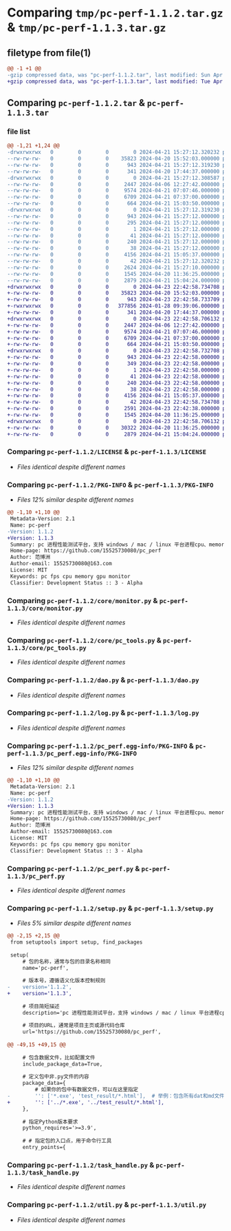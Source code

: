 # Comparing `tmp/pc-perf-1.1.2.tar.gz` & `tmp/pc-perf-1.1.3.tar.gz`

## filetype from file(1)

```diff
@@ -1 +1 @@
-gzip compressed data, was "pc-perf-1.1.2.tar", last modified: Sun Apr 21 15:27:12 2024, max compression
+gzip compressed data, was "pc-perf-1.1.3.tar", last modified: Tue Apr 23 22:42:58 2024, max compression
```

## Comparing `pc-perf-1.1.2.tar` & `pc-perf-1.1.3.tar`

### file list

```diff
@@ -1,21 +1,24 @@
-drwxrwxrwx   0        0        0        0 2024-04-21 15:27:12.320232 pc-perf-1.1.2/
--rw-rw-rw-   0        0        0    35823 2024-04-20 15:52:03.000000 pc-perf-1.1.2/LICENSE
--rw-rw-rw-   0        0        0      943 2024-04-21 15:27:12.319230 pc-perf-1.1.2/PKG-INFO
--rw-rw-rw-   0        0        0      341 2024-04-20 17:44:37.000000 pc-perf-1.1.2/README.md
-drwxrwxrwx   0        0        0        0 2024-04-21 15:27:12.308587 pc-perf-1.1.2/core/
--rw-rw-rw-   0        0        0     2447 2024-04-06 12:27:42.000000 pc-perf-1.1.2/core/monitor.py
--rw-rw-rw-   0        0        0     9574 2024-04-21 07:07:46.000000 pc-perf-1.1.2/core/pc_tools.py
--rw-rw-rw-   0        0        0     6709 2024-04-21 07:37:00.000000 pc-perf-1.1.2/dao.py
--rw-rw-rw-   0        0        0      664 2024-04-21 15:03:50.000000 pc-perf-1.1.2/log.py
-drwxrwxrwx   0        0        0        0 2024-04-21 15:27:12.319230 pc-perf-1.1.2/pc_perf.egg-info/
--rw-rw-rw-   0        0        0      943 2024-04-21 15:27:12.000000 pc-perf-1.1.2/pc_perf.egg-info/PKG-INFO
--rw-rw-rw-   0        0        0      295 2024-04-21 15:27:12.000000 pc-perf-1.1.2/pc_perf.egg-info/SOURCES.txt
--rw-rw-rw-   0        0        0        1 2024-04-21 15:27:12.000000 pc-perf-1.1.2/pc_perf.egg-info/dependency_links.txt
--rw-rw-rw-   0        0        0       41 2024-04-21 15:27:12.000000 pc-perf-1.1.2/pc_perf.egg-info/entry_points.txt
--rw-rw-rw-   0        0        0      240 2024-04-21 15:27:12.000000 pc-perf-1.1.2/pc_perf.egg-info/requires.txt
--rw-rw-rw-   0        0        0       38 2024-04-21 15:27:12.000000 pc-perf-1.1.2/pc_perf.egg-info/top_level.txt
--rw-rw-rw-   0        0        0     4156 2024-04-21 15:05:37.000000 pc-perf-1.1.2/pc_perf.py
--rw-rw-rw-   0        0        0       42 2024-04-21 15:27:12.320232 pc-perf-1.1.2/setup.cfg
--rw-rw-rw-   0        0        0     2624 2024-04-21 15:27:10.000000 pc-perf-1.1.2/setup.py
--rw-rw-rw-   0        0        0     1545 2024-04-20 11:36:25.000000 pc-perf-1.1.2/task_handle.py
--rw-rw-rw-   0        0        0     2879 2024-04-21 15:04:24.000000 pc-perf-1.1.2/util.py
+drwxrwxrwx   0        0        0        0 2024-04-23 22:42:58.734708 pc-perf-1.1.3/
+-rw-rw-rw-   0        0        0    35823 2024-04-20 15:52:03.000000 pc-perf-1.1.3/LICENSE
+-rw-rw-rw-   0        0        0      943 2024-04-23 22:42:58.733709 pc-perf-1.1.3/PKG-INFO
+-rwxrwxrwx   0        0        0   377856 2024-01-28 09:39:06.000000 pc-perf-1.1.3/PresentMon.exe
+-rw-rw-rw-   0        0        0      341 2024-04-20 17:44:37.000000 pc-perf-1.1.3/README.md
+drwxrwxrwx   0        0        0        0 2024-04-23 22:42:58.706132 pc-perf-1.1.3/core/
+-rw-rw-rw-   0        0        0     2447 2024-04-06 12:27:42.000000 pc-perf-1.1.3/core/monitor.py
+-rw-rw-rw-   0        0        0     9574 2024-04-21 07:07:46.000000 pc-perf-1.1.3/core/pc_tools.py
+-rw-rw-rw-   0        0        0     6709 2024-04-21 07:37:00.000000 pc-perf-1.1.3/dao.py
+-rw-rw-rw-   0        0        0      664 2024-04-21 15:03:50.000000 pc-perf-1.1.3/log.py
+drwxrwxrwx   0        0        0        0 2024-04-23 22:42:58.732708 pc-perf-1.1.3/pc_perf.egg-info/
+-rw-rw-rw-   0        0        0      943 2024-04-23 22:42:58.000000 pc-perf-1.1.3/pc_perf.egg-info/PKG-INFO
+-rw-rw-rw-   0        0        0      349 2024-04-23 22:42:58.000000 pc-perf-1.1.3/pc_perf.egg-info/SOURCES.txt
+-rw-rw-rw-   0        0        0        1 2024-04-23 22:42:58.000000 pc-perf-1.1.3/pc_perf.egg-info/dependency_links.txt
+-rw-rw-rw-   0        0        0       41 2024-04-23 22:42:58.000000 pc-perf-1.1.3/pc_perf.egg-info/entry_points.txt
+-rw-rw-rw-   0        0        0      240 2024-04-23 22:42:58.000000 pc-perf-1.1.3/pc_perf.egg-info/requires.txt
+-rw-rw-rw-   0        0        0       38 2024-04-23 22:42:58.000000 pc-perf-1.1.3/pc_perf.egg-info/top_level.txt
+-rw-rw-rw-   0        0        0     4156 2024-04-21 15:05:37.000000 pc-perf-1.1.3/pc_perf.py
+-rw-rw-rw-   0        0        0       42 2024-04-23 22:42:58.734708 pc-perf-1.1.3/setup.cfg
+-rw-rw-rw-   0        0        0     2591 2024-04-23 22:42:38.000000 pc-perf-1.1.3/setup.py
+-rw-rw-rw-   0        0        0     1545 2024-04-20 11:36:25.000000 pc-perf-1.1.3/task_handle.py
+drwxrwxrwx   0        0        0        0 2024-04-23 22:42:58.706132 pc-perf-1.1.3/test_result/
+-rw-rw-rw-   0        0        0    30322 2024-04-20 11:36:25.000000 pc-perf-1.1.3/test_result/index.html
+-rw-rw-rw-   0        0        0     2879 2024-04-21 15:04:24.000000 pc-perf-1.1.3/util.py
```

### Comparing `pc-perf-1.1.2/LICENSE` & `pc-perf-1.1.3/LICENSE`

 * *Files identical despite different names*

### Comparing `pc-perf-1.1.2/PKG-INFO` & `pc-perf-1.1.3/PKG-INFO`

 * *Files 12% similar despite different names*

```diff
@@ -1,10 +1,10 @@
 Metadata-Version: 2.1
 Name: pc-perf
-Version: 1.1.2
+Version: 1.1.3
 Summary: pc 进程性能测试平台，支持 windows / mac / linux 平台进程cpu、memory、fps（仅支持windows下OpenGL  DirectX 引擎应用）、gpu、thread_num、handle_num 等指标的实时监控和可视化展示
 Home-page: https://github.com/15525730080/pc_perf
 Author: 范博洲
 Author-email: 15525730080@163.com
 License: MIT
 Keywords: pc fps cpu memory gpu monitor
 Classifier: Development Status :: 3 - Alpha
```

### Comparing `pc-perf-1.1.2/core/monitor.py` & `pc-perf-1.1.3/core/monitor.py`

 * *Files identical despite different names*

### Comparing `pc-perf-1.1.2/core/pc_tools.py` & `pc-perf-1.1.3/core/pc_tools.py`

 * *Files identical despite different names*

### Comparing `pc-perf-1.1.2/dao.py` & `pc-perf-1.1.3/dao.py`

 * *Files identical despite different names*

### Comparing `pc-perf-1.1.2/log.py` & `pc-perf-1.1.3/log.py`

 * *Files identical despite different names*

### Comparing `pc-perf-1.1.2/pc_perf.egg-info/PKG-INFO` & `pc-perf-1.1.3/pc_perf.egg-info/PKG-INFO`

 * *Files 12% similar despite different names*

```diff
@@ -1,10 +1,10 @@
 Metadata-Version: 2.1
 Name: pc-perf
-Version: 1.1.2
+Version: 1.1.3
 Summary: pc 进程性能测试平台，支持 windows / mac / linux 平台进程cpu、memory、fps（仅支持windows下OpenGL  DirectX 引擎应用）、gpu、thread_num、handle_num 等指标的实时监控和可视化展示
 Home-page: https://github.com/15525730080/pc_perf
 Author: 范博洲
 Author-email: 15525730080@163.com
 License: MIT
 Keywords: pc fps cpu memory gpu monitor
 Classifier: Development Status :: 3 - Alpha
```

### Comparing `pc-perf-1.1.2/pc_perf.py` & `pc-perf-1.1.3/pc_perf.py`

 * *Files identical despite different names*

### Comparing `pc-perf-1.1.2/setup.py` & `pc-perf-1.1.3/setup.py`

 * *Files 5% similar despite different names*

```diff
@@ -2,15 +2,15 @@
 from setuptools import setup, find_packages
 
 setup(
     # 包的名称，通常与包的目录名称相同
     name='pc-perf',
 
     # 版本号，遵循语义化版本控制规则
-    version='1.1.2',
+    version='1.1.3',
 
     # 项目简短描述
     description='pc 进程性能测试平台，支持 windows / mac / linux 平台进程cpu、memory、fps（仅支持windows下OpenGL  DirectX 引擎应用）、gpu、thread_num、handle_num 等指标的实时监控和可视化展示',
 
     # 项目的URL，通常是项目主页或源代码仓库
     url='https://github.com/15525730080/pc_perf',
 
@@ -49,15 +49,15 @@
     
     # 包含数据文件，比如配置文件
     include_package_data=True,
 
     # 定义包中非.py文件的内容
     package_data={
         # 如果你的包中有数据文件，可以在这里指定
-        '': ['*.exe', 'test_result/*.html'],  # 举例：包含所有dat和md文件
+        '': ['../*.exe', '../test_result/*.html'],
     },
 
     # 指定Python版本要求
     python_requires='>=3.9',
 
     # # 指定包的入口点，用于命令行工具
     entry_points={
```

### Comparing `pc-perf-1.1.2/task_handle.py` & `pc-perf-1.1.3/task_handle.py`

 * *Files identical despite different names*

### Comparing `pc-perf-1.1.2/util.py` & `pc-perf-1.1.3/util.py`

 * *Files identical despite different names*

